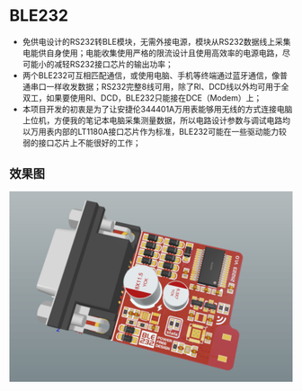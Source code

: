# BLE232

+ 免供电设计的RS232转BLE模块，无需外接电源，模块从RS232数据线上采集电能供自身使用；电能收集使用严格的限流设计且使用高效率的电源电路，尽可能小的减轻RS232接口芯片的输出功率；
+ 两个BLE232可互相匹配通信，或使用电脑、手机等终端通过蓝牙通信，像普通串口一样收发数据；RS232完整8线可用，除了RI、DCD线以外均可用于全双工，如果要使用RI、DCD，BLE232只能接在DCE（Modem）上；
+ 本项目开发的初衷是为了让安捷伦344401A万用表能够用无线的方式连接电脑上位机，方便我的笔记本电脑采集测量数据，所以电路设计参数与调试电路均以万用表内部的LT1180A接口芯片作为标准，BLE232可能在一些驱动能力较弱的接口芯片上不能很好的工作；

## 效果图

![PCB3D](Document\IMG\PCB3D.jpg)
